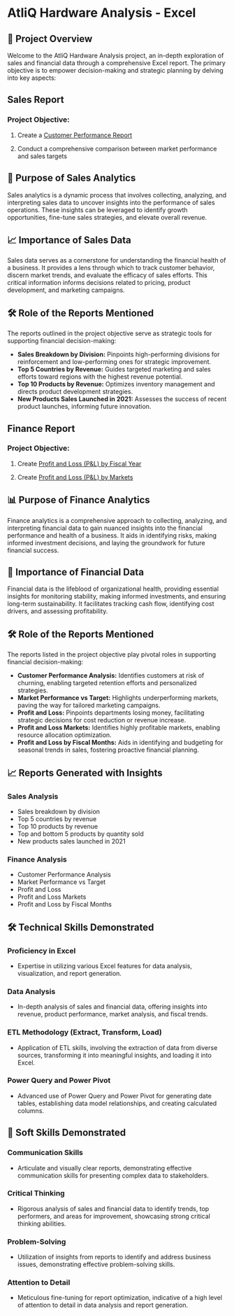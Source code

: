 # AtliQ Hardware Analysis - Excel

## 🚀 Project Overview

Welcome to the AtliQ Hardware Analysis project, an in-depth exploration of sales and financial data through a comprehensive Excel report. The primary objective is to empower decision-making and strategic planning by delving into key aspects:

## Sales Report

### Project Objective:

1. Create a [Customer Performance Report](https://github.com/supinhooda/Excel/blob/main/AtliQ%20Hardware%20Analysis%20-%20Excel/AtliQ%20Customer%20Performance%20Report.pdf)


2. Conduct a comprehensive comparison between market performance and sales targets

## 🎯 Purpose of Sales Analytics

Sales analytics is a dynamic process that involves collecting, analyzing, and interpreting sales data to uncover insights into the performance of sales operations. These insights can be leveraged to identify growth opportunities, fine-tune sales strategies, and elevate overall revenue.

## 📈 Importance of Sales Data

Sales data serves as a cornerstone for understanding the financial health of a business. It provides a lens through which to track customer behavior, discern market trends, and evaluate the efficacy of sales efforts. This critical information informs decisions related to pricing, product development, and marketing campaigns.

## 🛠️ Role of the Reports Mentioned

The reports outlined in the project objective serve as strategic tools for supporting financial decision-making:

- **Sales Breakdown by Division:** Pinpoints high-performing divisions for reinforcement and low-performing ones for strategic improvement.
- **Top 5 Countries by Revenue:** Guides targeted marketing and sales efforts toward regions with the highest revenue potential.
- **Top 10 Products by Revenue:** Optimizes inventory management and directs product development strategies.
- **New Products Sales Launched in 2021:** Assesses the success of recent product launches, informing future innovation.

## Finance Report

### Project Objective:

1. Create [Profit and Loss (P&L) by Fiscal Year](https://github.com/supinhooda/Excel/blob/main/AtliQ%20Hardware%20Analysis%20-%20Excel/AtliQ%20P%26L%20Statement%20by%20Months.pdf)


2. Create [Profit and Loss (P&L) by Markets](https://github.com/supinhooda/Excel/blob/main/AtliQ%20Hardware%20Analysis%20-%20Excel/AtliQ%20P%26L%20Statement%20by%20Markets.pdf)


## 📊 Purpose of Finance Analytics

Finance analytics is a comprehensive approach to collecting, analyzing, and interpreting financial data to gain nuanced insights into the financial performance and health of a business. It aids in identifying risks, making informed investment decisions, and laying the groundwork for future financial success.

## 💼 Importance of Financial Data

Financial data is the lifeblood of organizational health, providing essential insights for monitoring stability, making informed investments, and ensuring long-term sustainability. It facilitates tracking cash flow, identifying cost drivers, and assessing profitability.

## 🛠️ Role of the Reports Mentioned

The reports listed in the project objective play pivotal roles in supporting financial decision-making:

- **Customer Performance Analysis:** Identifies customers at risk of churning, enabling targeted retention efforts and personalized strategies.
- **Market Performance vs Target:** Highlights underperforming markets, paving the way for tailored marketing campaigns.
- **Profit and Loss:** Pinpoints departments losing money, facilitating strategic decisions for cost reduction or revenue increase.
- **Profit and Loss Markets:** Identifies highly profitable markets, enabling resource allocation optimization.
- **Profit and Loss by Fiscal Months:** Aids in identifying and budgeting for seasonal trends in sales, fostering proactive financial planning.

## 📈 Reports Generated with Insights

### Sales Analysis
- Sales breakdown by division
- Top 5 countries by revenue
- Top 10 products by revenue
- Top and bottom 5 products by quantity sold
- New products sales launched in 2021

### Finance Analysis
- Customer Performance Analysis
- Market Performance vs Target
- Profit and Loss
- Profit and Loss Markets
- Profit and Loss by Fiscal Months

## 🛠️ Technical Skills Demonstrated

### Proficiency in Excel
- Expertise in utilizing various Excel features for data analysis, visualization, and report generation.

### Data Analysis
- In-depth analysis of sales and financial data, offering insights into revenue, product performance, market analysis, and fiscal trends.

### ETL Methodology (Extract, Transform, Load)
- Application of ETL skills, involving the extraction of data from diverse sources, transforming it into meaningful insights, and loading it into Excel.

### Power Query and Power Pivot
- Advanced use of Power Query and Power Pivot for generating date tables, establishing data model relationships, and creating calculated columns.

## 🧠 Soft Skills Demonstrated

### Communication Skills
- Articulate and visually clear reports, demonstrating effective communication skills for presenting complex data to stakeholders.

### Critical Thinking
- Rigorous analysis of sales and financial data to identify trends, top performers, and areas for improvement, showcasing strong critical thinking abilities.

### Problem-Solving
- Utilization of insights from reports to identify and address business issues, demonstrating effective problem-solving skills.

### Attention to Detail
- Meticulous fine-tuning for report optimization, indicative of a high level of attention to detail in data analysis and report generation.
